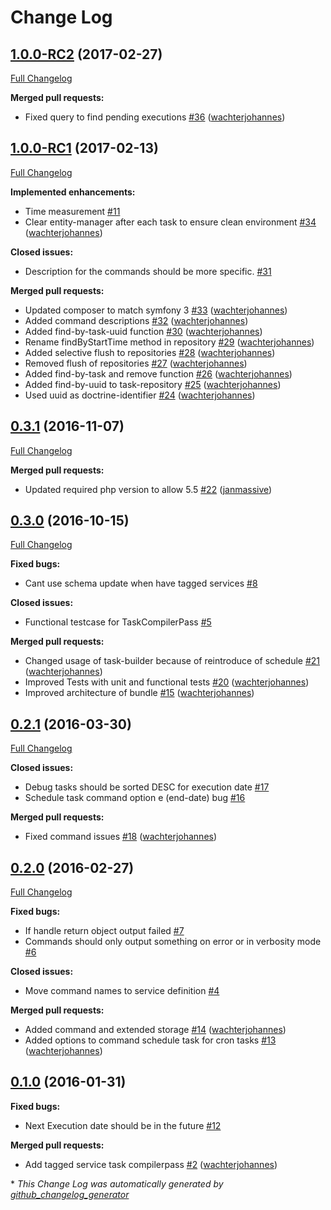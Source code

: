 # Change Log

## [1.0.0-RC2](https://github.com/php-task/TaskBundle/tree/1.0.0-RC2) (2017-02-27)
[Full Changelog](https://github.com/php-task/TaskBundle/compare/1.0.0-RC1...1.0.0-RC2)

**Merged pull requests:**

- Fixed query to find pending executions [\#36](https://github.com/php-task/TaskBundle/pull/36) ([wachterjohannes](https://github.com/wachterjohannes))

## [1.0.0-RC1](https://github.com/php-task/TaskBundle/tree/1.0.0-RC1) (2017-02-13)
[Full Changelog](https://github.com/php-task/TaskBundle/compare/0.3.1...1.0.0-RC1)

**Implemented enhancements:**

- Time measurement [\#11](https://github.com/php-task/TaskBundle/issues/11)
- Clear entity-manager after each task to ensure clean environment  [\#34](https://github.com/php-task/TaskBundle/pull/34) ([wachterjohannes](https://github.com/wachterjohannes))

**Closed issues:**

- Description for the commands should be more specific. [\#31](https://github.com/php-task/TaskBundle/issues/31)

**Merged pull requests:**

- Updated composer to match symfony 3 [\#33](https://github.com/php-task/TaskBundle/pull/33) ([wachterjohannes](https://github.com/wachterjohannes))
- Added command descriptions [\#32](https://github.com/php-task/TaskBundle/pull/32) ([wachterjohannes](https://github.com/wachterjohannes))
- Added find-by-task-uuid function [\#30](https://github.com/php-task/TaskBundle/pull/30) ([wachterjohannes](https://github.com/wachterjohannes))
- Rename findByStartTime method in repository [\#29](https://github.com/php-task/TaskBundle/pull/29) ([wachterjohannes](https://github.com/wachterjohannes))
- Added selective flush to repositories [\#28](https://github.com/php-task/TaskBundle/pull/28) ([wachterjohannes](https://github.com/wachterjohannes))
- Removed flush of repositories [\#27](https://github.com/php-task/TaskBundle/pull/27) ([wachterjohannes](https://github.com/wachterjohannes))
- Added find-by-task and remove function [\#26](https://github.com/php-task/TaskBundle/pull/26) ([wachterjohannes](https://github.com/wachterjohannes))
- Added find-by-uuid to task-repository [\#25](https://github.com/php-task/TaskBundle/pull/25) ([wachterjohannes](https://github.com/wachterjohannes))
- Used uuid as doctrine-identifier [\#24](https://github.com/php-task/TaskBundle/pull/24) ([wachterjohannes](https://github.com/wachterjohannes))

## [0.3.1](https://github.com/php-task/TaskBundle/tree/0.3.1) (2016-11-07)
[Full Changelog](https://github.com/php-task/TaskBundle/compare/0.3.0...0.3.1)

**Merged pull requests:**

- Updated required php version to allow 5.5 [\#22](https://github.com/php-task/TaskBundle/pull/22) ([janmassive](https://github.com/janmassive))

## [0.3.0](https://github.com/php-task/TaskBundle/tree/0.3.0) (2016-10-15)
[Full Changelog](https://github.com/php-task/TaskBundle/compare/0.2.1...0.3.0)

**Fixed bugs:**

- Cant use schema update when have tagged services [\#8](https://github.com/php-task/TaskBundle/issues/8)

**Closed issues:**

- Functional testcase for TaskCompilerPass [\#5](https://github.com/php-task/TaskBundle/issues/5)

**Merged pull requests:**

- Changed usage of task-builder because of reintroduce of schedule [\#21](https://github.com/php-task/TaskBundle/pull/21) ([wachterjohannes](https://github.com/wachterjohannes))
- Improved Tests with unit and functional tests [\#20](https://github.com/php-task/TaskBundle/pull/20) ([wachterjohannes](https://github.com/wachterjohannes))
- Improved architecture of bundle [\#15](https://github.com/php-task/TaskBundle/pull/15) ([wachterjohannes](https://github.com/wachterjohannes))

## [0.2.1](https://github.com/php-task/TaskBundle/tree/0.2.1) (2016-03-30)
[Full Changelog](https://github.com/php-task/TaskBundle/compare/0.2.0...0.2.1)

**Closed issues:**

- Debug tasks should be sorted DESC for execution date [\#17](https://github.com/php-task/TaskBundle/issues/17)
- Schedule task command option e \(end-date\) bug [\#16](https://github.com/php-task/TaskBundle/issues/16)

**Merged pull requests:**

- Fixed command issues [\#18](https://github.com/php-task/TaskBundle/pull/18) ([wachterjohannes](https://github.com/wachterjohannes))

## [0.2.0](https://github.com/php-task/TaskBundle/tree/0.2.0) (2016-02-27)
[Full Changelog](https://github.com/php-task/TaskBundle/compare/0.1.0...0.2.0)

**Fixed bugs:**

- If handle return object output failed [\#7](https://github.com/php-task/TaskBundle/issues/7)
- Commands should only output something on error or in verbosity mode [\#6](https://github.com/php-task/TaskBundle/issues/6)

**Closed issues:**

- Move command names to service definition [\#4](https://github.com/php-task/TaskBundle/issues/4)

**Merged pull requests:**

- Added command and extended storage [\#14](https://github.com/php-task/TaskBundle/pull/14) ([wachterjohannes](https://github.com/wachterjohannes))
- Added options to command schedule task for cron tasks [\#13](https://github.com/php-task/TaskBundle/pull/13) ([wachterjohannes](https://github.com/wachterjohannes))

## [0.1.0](https://github.com/php-task/TaskBundle/tree/0.1.0) (2016-01-31)
**Fixed bugs:**

- Next Execution date should be in the future [\#12](https://github.com/php-task/TaskBundle/issues/12)

**Merged pull requests:**

- Add tagged service task compilerpass [\#2](https://github.com/php-task/TaskBundle/pull/2) ([wachterjohannes](https://github.com/wachterjohannes))



\* *This Change Log was automatically generated by [github_changelog_generator](https://github.com/skywinder/Github-Changelog-Generator)*